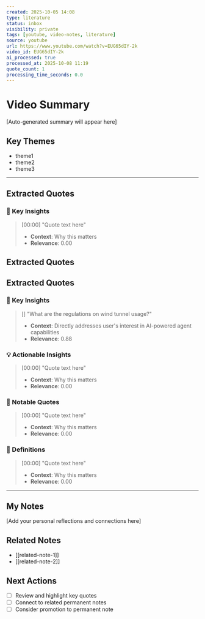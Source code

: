 ```yaml
---
created: 2025-10-05 14:08
type: literature
status: inbox
visibility: private
tags: [youtube, video-notes, literature]
source: youtube
url: https://www.youtube.com/watch?v=EUG65dIY-2k
video_id: EUG65dIY-2k
ai_processed: true
processed_at: 2025-10-08 11:19
quote_count: 1
processing_time_seconds: 0.0
---
```


# Video Summary

[Auto-generated summary will appear here]

## Key Themes

- theme1
- theme2
- theme3

---

## Extracted Quotes

### 🎯 Key Insights

> [00:00] "Quote text here"
> - **Context**: Why this matters
> - **Relevance**: 0.00


## Extracted Quotes


## Extracted Quotes

### 🎯 Key Insights

> [] "What are the regulations on wind tunnel usage?"
> - **Context**: Directly addresses user's interest in AI-powered agent capabilities
> - **Relevance**: 0.88

### 💡 Actionable Insights

> [00:00] "Quote text here"
> - **Context**: Why this matters
> - **Relevance**: 0.00

### 📝 Notable Quotes

> [00:00] "Quote text here"
> - **Context**: Why this matters
> - **Relevance**: 0.00

### 📖 Definitions

> [00:00] "Quote text here"
> - **Context**: Why this matters
> - **Relevance**: 0.00

---

## My Notes

[Add your personal reflections and connections here]

## Related Notes

- [[related-note-1]]
- [[related-note-2]]

## Next Actions

- [ ] Review and highlight key quotes
- [ ] Connect to related permanent notes
- [ ] Consider promotion to permanent note
